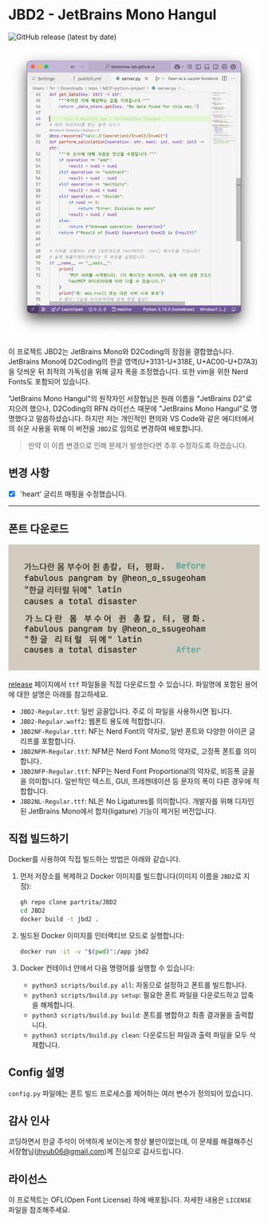 # JBD2 - JetBrains Mono Hangul

![GitHub release (latest by date)](https://img.shields.io/github/v/release/partrita/JBD2?style=flat-square)

![](./static/screenshot.png)

이 프로젝트 JBD2는 JetBrains Mono와 D2Coding의 장점을 결합했습니다. JetBrains Mono에 D2Coding의 한글 영역(U+3131-U+318E, U+AC00-U+D7A3)을 덧씌운 뒤 최적의 가독성을 위해 글자 폭을 조정했습니다. 또한 vim을 위한 Nerd Fonts도 포함되어 있습니다.

"JetBrains Mono Hangul"의 원작자인 서장협님은 원래 이름을 "JetBrains D2"로 지으려 했으나, D2Coding의 RFN 라이선스 때문에 "JetBrains Mono Hangul"로 명명했다고 말씀하셨습니다. 하지만 저는 개인적인 편의와 VS Code와 같은 에디터에서의 쉬운 사용을 위해 이 버전을 `JBD2`로 임의로 변경하여 배포합니다.

> 만약 이 이름 변경으로 인해 문제가 발생한다면 추후 수정하도록 하겠습니다.

## 변경 사항

- [x] 'heart' 글리프 매핑을 수정했습니다.

-----

## 폰트 다운로드

![](./static/sample-invert.png)

[release](https://github.com/partrita/JBD2/releases) 페이지에서 `ttf` 파일들을 직접 다운로드할 수 있습니다. 파일명에 포함된 용어에 대한 설명은 아래를 참고하세요.

  * `JBD2-Regular.ttf`: 일반 글꼴입니다. 주로 이 파일을 사용하시면 됩니다.
  * `JBD2-Regular.woff2`: 웹폰트 용도에 적합합니다.
  * `JBD2NF-Regular.ttf`: NF는 Nerd Font의 약자로, 일반 폰트와 다양한 아이콘 글리프를 포함합니다.
  * `JBD2NFM-Regular.ttf`: NFM은 Nerd Font Mono의 약자로, 고정폭 폰트를 의미합니다.
  * `JBD2NFP-Regular.ttf`: NFP는 Nerd Font Proportional의 약자로, 비등폭 글꼴을 의미합니다. 일반적인 텍스트, GUI, 프레젠테이션 등 문자의 폭이 다른 경우에 적합합니다.
  * `JBD2NL-Regular.ttf`: NL은 No Ligatures를 의미합니다. 개발자를 위해 디자인된 JetBrains Mono에서 합자(ligature) 기능이 제거된 버전입니다.


## 직접 빌드하기

Docker를 사용하여 직접 빌드하는 방법은 아래와 같습니다.

1.  먼저 저장소를 복제하고 Docker 이미지를 빌드합니다(이미지 이름을 `JBD2`로 지정):

    ```bash
    gh repo clone partrita/JBD2
    cd JBD2
    docker build -t jbd2 .
    ```

2.  빌드된 Docker 이미지를 인터랙티브 모드로 실행합니다:

    ```bash
    docker run -it -v "$(pwd)":/app jbd2
    ```

3.  Docker 컨테이너 안에서 다음 명령어를 실행할 수 있습니다:

      * `python3 scripts/build.py all`: 자동으로 설정하고 폰트를 빌드합니다.
      * `python3 scripts/build.py setup`: 필요한 폰트 파일을 다운로드하고 압축을 해제합니다.
      * `python3 scripts/build.py build`: 폰트를 병합하고 최종 결과물을 출력합니다.
      * `python3 scripts/build.py clean`: 다운로드된 파일과 출력 파일을 모두 삭제합니다.


## Config 설명

`config.py` 파일에는 폰트 빌드 프로세스를 제어하는 여러 변수가 정의되어 있습니다.


## 감사 인사

코딩하면서 한글 주석이 어색하게 보이는게 항상 불만이었는데, 이 문제를 해결해주신 서장협님(jhyub06@gmail.com)께 진심으로 감사드립니다.

## 라이선스

이 프로젝트는 OFL(Open Font License) 하에 배포됩니다. 자세한 내용은 `LICENSE` 파일을 참조해주세요.
